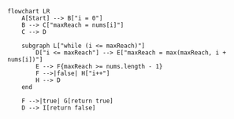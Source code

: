 ﻿```mermaid
flowchart LR
    A[Start] --> B["i = 0"]
    B --> C["maxReach = nums[i]"]
    C --> D

    subgraph L["while (i <= maxReach)"]
        D["i <= maxReach"] --> E["maxReach = max(maxReach, i + nums[i])"]
        E --> F{maxReach >= nums.length - 1}
        F -->|false| H["i++"]
        H --> D
    end

    F -->|true| G[return true]
    D --> I[return false]
```